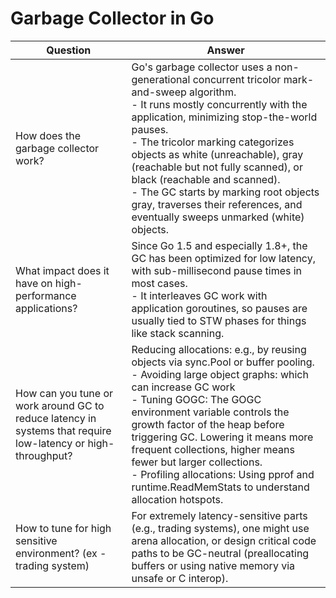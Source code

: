 # Garbage Collector in Go

| Question                                                                                                     | Answer                                                                                                                                                                                                                                                                                                                                                                                                                                                                   |
|--------------------------------------------------------------------------------------------------------------|--------------------------------------------------------------------------------------------------------------------------------------------------------------------------------------------------------------------------------------------------------------------------------------------------------------------------------------------------------------------------------------------------------------------------------------------------------------------------|
| How does the garbage collector work?                                                                         | Go's garbage collector uses a non-generational concurrent tricolor mark-and-sweep algorithm. <br/>- It runs mostly concurrently with the application, minimizing stop-the-world pauses. <br/>- The tricolor marking categorizes objects as white (unreachable), gray (reachable but not fully scanned), or black (reachable and scanned). <br/>- The GC starts by marking root objects gray, traverses their references, and eventually sweeps unmarked (white) objects. |
| What impact does it have on high-performance applications?                                                   | Since Go 1.5 and especially 1.8+, the GC has been optimized for low latency, with sub-millisecond pause times in most cases. <br/>- It interleaves GC work with application goroutines, so pauses are usually tied to STW phases for things like stack scanning.                                                                                                                                                                                                         |
| How can you tune or work around GC to reduce latency in systems that require low-latency or high-throughput? | Reducing allocations: e.g., by reusing objects via sync.Pool or buffer pooling.<br/>- Avoiding large object graphs: which can increase GC work<br/>- Tuning GOGC: The GOGC environment variable controls the growth factor of the heap before triggering GC. Lowering it means more frequent collections, higher means fewer but larger collections.<br/>- Profiling allocations: Using pprof and runtime.ReadMemStats to understand allocation hotspots.                |
| How to tune for high sensitive environment? (ex - trading system)                                            | For extremely latency-sensitive parts (e.g., trading systems), one might use arena allocation, or design critical code paths to be GC-neutral (preallocating buffers or using native memory via unsafe or C interop).                                                                                                                                                                                                                                                    |